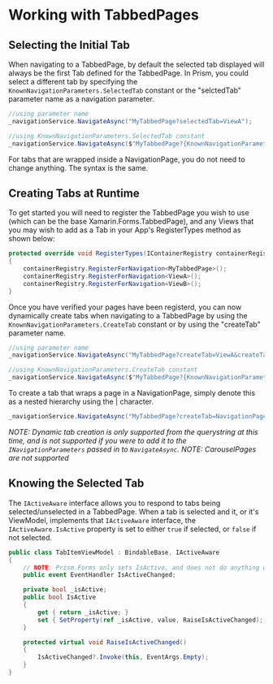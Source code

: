 # Working with TabbedPages

## Selecting the Initial Tab

When navigating to a TabbedPage, by default the selected tab displayed will always be the first Tab defined for the TabbedPage. In Prism, you could select a different tab by specifying the `KnownNavigationParameters.SelectedTab` constant or the "selctedTab" parameter name as a navigation parameter.

```cs
//using parameter name
_navigationService.NavigateAsync("MyTabbedPage?selectedTab=ViewA");

//using KnownNavigationParameters.SelectedTab constant
_navigationService.NavigateAsync($"MyTabbedPage?{KnownNavigationParameters.SelectedTab}=ViewA");
```

For tabs that are wrapped inside a NavigationPage, you do not need to change anything. The syntax is the same.

## Creating Tabs at Runtime

To get started you will need to register the TabbedPage you wish to use (which can be the base Xamarin.Forms.TabbedPage), and any Views that you may wish to add as a Tab in your App's RegisterTypes method as shown below:

```cs
protected override void RegisterTypes(IContainerRegistry containerRegistry)
{
    containerRegistry.RegisterForNavigation<MyTabbedPage>();
    containerRegistry.RegisterForNavigation<ViewA>();
    containerRegistry.RegisterForNavigation<ViewB>();
}
```
Once you have verified your pages have been registerd, you can now dynamically create tabs when navigating to a TabbedPage by using the `KnownNavigationParameters.CreateTab` constant or by using the "createTab" parameter name.

```cs
//using parameter name
_navigationService.NavigateAsync("MyTabbedPage?createTab=ViewA&createTab=ViewB");

//using KnownNavigationParameters.CreateTab constant
_navigationService.NavigateAsync($"MyTabbedPage?{KnownNavigationParameters.CreateTab}=ViewA&{KnownNavigationParameters.CreateTab}=ViewB");
```

To create a tab that wraps a page in a NavigationPage, simply denote this as a nested hierarchy using the | character.

```cs
_navigationService.NavigateAsync("MyTabbedPage?createTab=NavigationPage|ViewA");
```

_NOTE: Dynamic tab creation is only supported from the querystring at this time, and is not supported if you were to add it to the `INavigationParameters` passed in to `NavigateAsync`._
_NOTE: CarouselPages are not supported_

## Knowing the Selected Tab

The `IActiveAware` interface allows you to respond to tabs being selected/unselected in a TabbedPage. When a tab is selected and it, or it's ViewModel, implements that `IActiveAware` interface, the `IActiveAware.IsActive` property is set to either `true` if selected, or `false` if not selected.

```cs
public class TabItemViewModel : BindableBase, IActiveAware
{
    // NOTE: Prism.Forms only sets IsActive, and does not do anything with the event.
    public event EventHandler IsActiveChanged;

    private bool _isActive;
    public bool IsActive
    {
        get { return _isActive; }
        set { SetProperty(ref _isActive, value, RaiseIsActiveChanged); }
    }

    protected virtual void RaiseIsActiveChanged()
    {
        IsActiveChanged?.Invoke(this, EventArgs.Empty);
    }
}
```
